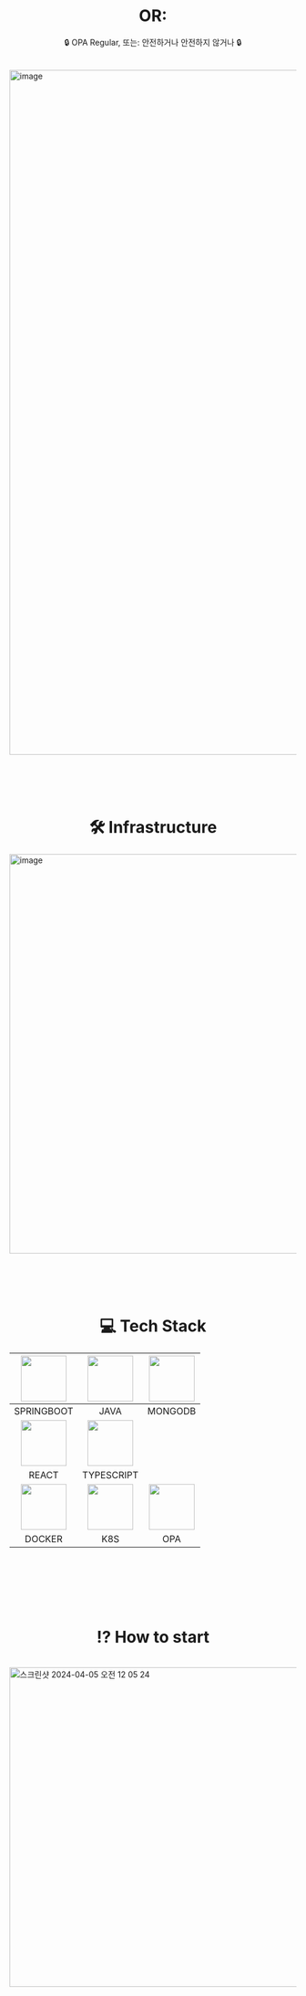 <h1 align="center">
OR:
</h1>
<div align="center">
🔒 OPA Regular, 또는: 안전하거나 안전하지 않거나 🔒
</div>
<br>
<br>
<img width="1200" alt="image" src="https://github.com/KoreanStyleBoiledChicken/.github/assets/97592636/ee04abb8-d532-4d39-b0aa-2cc349759e03">
<!-- 여기 제품 설명 써주는 게 좋을 듯--!>
<br>
<br>
<br>
<br>
<br>
<h1 align="center">
🛠️ Infrastructure
</h1>
<img width="700" alt="image" src="https://github.com/KoreanStyleBoiledChicken/.github/assets/97592636/4b4df9c8-b103-4851-a288-88250a56c40d">
<br>
<br>
<br>
<br>
<br>
<h1 align="center">
💻 Tech Stack
</h1>

|<img src="https://github.com/KoreanStyleBoiledChicken/.github/assets/97592636/6aaa0a51-1dc2-475c-8308-9c492daac3c2" width="80">|<img src="https://github.com/KoreanStyleBoiledChicken/.github/assets/97592636/986d43fb-e6b2-41fb-bdc9-ef67d52515f5" width="80">|<img src="https://github.com/KoreanStyleBoiledChicken/.github/assets/97592636/b2383bf2-4b7f-4967-b2b4-205b3620ac76" width="80">|
|:---:|:---:|:---:|
|SPRINGBOOT|JAVA|MONGODB|
|<img src="https://github.com/KoreanStyleBoiledChicken/.github/assets/97592636/44297983-2a5f-4a64-bf56-aed6d7e51a44" width="80">|<img src="https://github.com/KoreanStyleBoiledChicken/.github/assets/97592636/809b3c60-b3ee-45bc-9d65-1be7468f77f2" width="80">|
|REACT|TYPESCRIPT|
|<img src="https://github.com/KoreanStyleBoiledChicken/.github/assets/97592636/fa98b32b-cf24-4ea8-8a24-6d8cab41420b" width="80">|<img src="https://github.com/KoreanStyleBoiledChicken/.github/assets/97592636/7b85b2c3-894a-4d30-ab43-dbfea8520ae2" width="80">|<img src="https://github.com/KoreanStyleBoiledChicken/.github/assets/97592636/cdb7addd-62ed-44bf-af51-09b898b745f8" width="80">|
|DOCKER|K8S|OPA|

<br>
<br>
<br>
<br>
<br>
<h1 align="center">
⁉️ How to start
</h1>
<br>
<img width="560" alt="스크린샷 2024-04-05 오전 12 05 24" src="https://github.com/KoreanStyleBoiledChicken/KoreanStyleBoiledChicken/assets/81209784/d5d985b5-f337-43b8-a101-fbcf1c08ebe9">
<br>
<br>
<br>
<br>
<h1 align="center">




</div>
